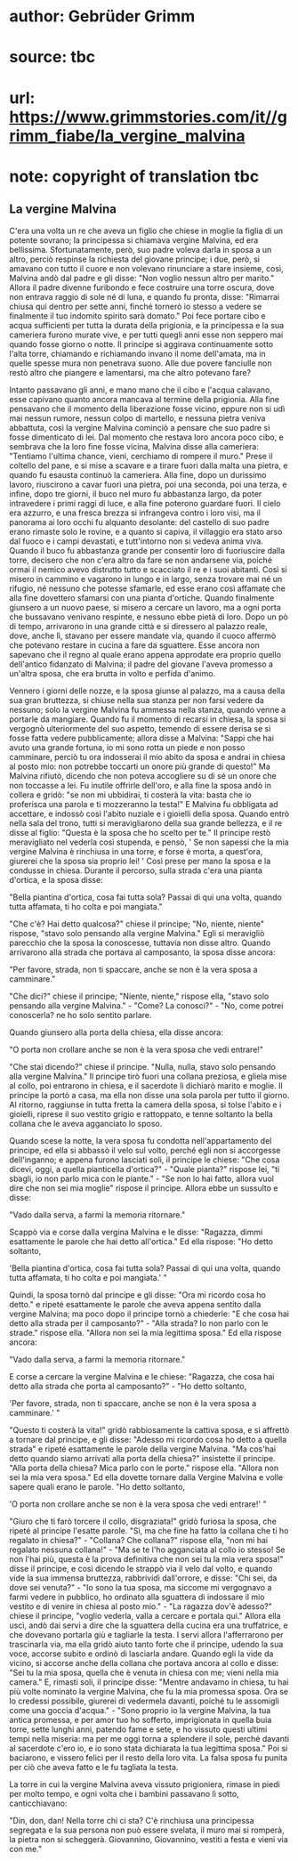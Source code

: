 # author: Gebrüder Grimm
# source: tbc
# url: https://www.grimmstories.com/it//grimm_fiabe/la_vergine_malvina
# note: copyright of translation tbc

## La vergine Malvina 

C'era una volta un re che aveva un figlio che chiese in moglie la
figlia di un potente sovrano; la principessa si chiamava vergine
Malvina, ed era bellissima. Sfortunatamente, però, suo padre voleva
darla in sposa a un altro, perciò respinse la richiesta del giovane
principe; i due, però, si amavano con tutto il cuore e non volevano
rinunciare a stare insieme, così, Malvina andò dal padre e gli disse:
"Non voglio nessun altro per marito." Allora il padre divenne
furibondo e fece costruire una torre oscura, dove non entrava raggio di
sole né di luna, e quando fu pronta, disse: "Rimarrai chiusa qui dentro
per sette anni, finché tornerò io stesso a vedere se finalmente il tuo
indomito spirito sarà domato." Poi fece portare cibo e acqua
sufficienti per tutta la durata della prigionia, e la principessa e la
sua cameriera furono murate vive, e per tutti quegli anni esse non
seppero mai quando fosse giorno o notte. Il principe si aggirava
continuamente sotto l'alta torre, chiamando e richiamando invano il
nome dell'amata, ma in quelle spesse mura non penetrava suono. Alle due
povere fanciulle non restò altro che piangere e lamentarsi, ma che altro
potevano fare?

Intanto passavano gli anni, e mano mano che il cibo e l'acqua calavano,
esse capivano quanto ancora mancava al termine della prigionia. Alla
fine pensavano che il momento della liberazione fosse vicino, eppure non
si udì mai nessun rumore, nessun colpo di martello, e nessuna pietra
veniva abbattuta, così la vergine Malvina cominciò a pensare che suo
padre si fosse dimenticato di lei. Dal momento che restava loro ancora
poco cibo, e sembrava che la loro fine fosse vicina, Malvina disse alla
cameriera: "Tentiamo l'ultima chance, vieni, cerchiamo di rompere il
muro." Prese il coltello del pane, e si mise a scavare e a tirare fuori
dalla malta una pietra, e quando fu esausta continuò la cameriera. Alla
fine, dopo un durissimo lavoro, riuscirono a cavar fuori una pietra, poi
una seconda, poi una terza, e infine, dopo tre giorni, il buco nel muro
fu abbastanza largo, da poter intravedere i primi raggi di luce, e alla
fine poterono guardare fuori. Il cielo era azzurro, e una fresca brezza
si infrangeva contro i loro visi, ma il panorama ai loro occhi fu
alquanto desolante: del castello di suo padre erano rimaste solo le
rovine, e a quanto si capiva, il villaggio era stato arso dal fuoco e i
campi devastati, e tutt'intorno non si vedeva anima viva. Quando il
buco fu abbastanza grande per consentir loro di fuoriuscire dalla torre,
decisero che non c'era altro da fare se non andarsene via, poiché ormai
il nemico avevo distrutto tutto e scacciato il re e i suoi abitanti.
Così si misero in cammino e vagarono in lungo e in largo, senza trovare
mai né un rifugio, né nessuno che potesse sfamarle, ed esse erano così
affamate che alla fine dovettero sfamarsi con una pianta d'ortiche.
Quando finalmente giunsero a un nuovo paese, si misero a cercare un
lavoro, ma a ogni porta che bussavano venivano respinte, e nessuno ebbe
pietà di loro. Dopo un pò di tempo, arrivarono in una grande città e si
diressero al palazzo reale, dove, anche lì, stavano per essere mandate
via, quando il cuoco affermò che potevano restare in cucina a fare da
sguattere. Esse ancora non sapevano che il regno al quale erano appena
approdate era proprio quello dell'antico fidanzato di Malvina; il padre
del giovane l'aveva promesso a un'altra sposa, che era brutta in volto
e perfida d'animo.

Vennero i giorni delle nozze, e la sposa giunse al palazzo, ma a causa
della sua gran bruttezza, si chiuse nella sua stanza per non farsi
vedere da nessuno; solo la vergine Malvina fu ammessa nella stanza,
quando venne a portarle da mangiare. Quando fu il momento di recarsi in
chiesa, la sposa si vergognò ulteriormente del suo aspetto, temendo di
essere derisa se si fosse fatta vedere pubblicamente; allora disse a
Malvina: "Sappi che hai avuto una grande fortuna, io mi sono rotta un
piede e non posso camminare, perciò tu ora indosserai il mio abito da
sposa e andrai in chiesa al posto mio: non potrebbe toccarti un onore
più grande di questo!" Ma Malvina rifiutò, dicendo che non poteva
accogliere su di sé un onore che non toccasse a lei. Fu inutile offrirle
dell'oro, e alla fine la sposa andò in collera e gridò: "se non mi
ubbidirai, ti costerà la vita: basta che io proferisca una parola e ti
mozzeranno la testa!" E Malvina fu obbligata ad accettare, e indossò
così l'abito nuziale e i gioielli della sposa. Quando entrò nella sala
del trono, tutti si meravigliarono della sua grande bellezza, e il re
disse al figlio: "Questa è la sposa che ho scelto per te." Il principe
restò meravigliato nel vederla così stupenda, e pensò, ' Se non sapessi
che la mia vergine Malvina è rinchiusa in una torre, e forse è morta, a
quest'ora, giurerei che la sposa sia proprio lei! ' Così prese per
mano la sposa e la condusse in chiesa. Durante il percorso, sulla strada
c'era una pianta d'ortica, e la sposa disse:

"Bella piantina d'ortica,
cosa fai tutta sola?
Passai di qui una volta,
quando tutta affamata, ti ho colta e poi mangiata."

"Che c'è? Hai detto qualcosa?" chiese il principe; "No, niente,
niente" rispose, "stavo solo pensando alla vergine Malvina." Egli si
meravigliò parecchio che la sposa la conoscesse, tuttavia non disse
altro. Quando arrivarono alla strada che portava al camposanto, la sposa
disse ancora:

"Per favore, strada,
non ti spaccare, anche se non è la vera sposa a camminare."

"Che dici?" chiese il principe; "Niente, niente," rispose ella,
"stavo solo pensando alla vergine Malvina." - "Come? La conosci?" -
"No, come potrei conoscerla? ne ho solo sentito parlare.

Quando giunsero alla porta della chiesa, ella disse ancora:

"O porta non crollare
anche se non è la vera sposa che vedi entrare!"

"Che stai dicendo?" chiese il principe. "Nulla, nulla, stavo solo
pensando alla vergine Malvina." Il principe tirò fuori una collana
preziosa, e gliela mise al collo, poi entrarono in chiesa, e il
sacerdote li dichiarò marito e moglie. Il principe la portò a casa, ma
ella non disse una sola parola per tutto il giorno. Al ritorno,
raggiunse in tutta fretta la camera della sposa, si tolse l'abito e i
gioielli, riprese il suo vestito grigio e rattoppato, e tenne soltanto
la bella collana che le aveva agganciato lo sposo.

Quando scese la notte, la vera sposa fu condotta nell'appartamento del
principe, ed ella si abbassò il velo sul volto, perché egli non si
accorgesse dell'inganno; e appena furono lasciati soli, il principe le
chiese: "Che cosa dicevi, oggi, a quella pianticella d'ortica?" -
"Quale pianta?" rispose lei, "ti sbagli, io non parlo mica con le
piante." - "Se non lo hai fatto, allora vuol dire che non sei mia
moglie" rispose il principe. Allora ebbe un sussulto e disse:

"Vado dalla serva,
a farmi la memoria ritornare."

Scappò via e corse dalla vergina Malvina e le disse: "Ragazza, dimmi
esattamente le parole che hai detto all'ortica." Ed ella rispose: "Ho
detto soltanto,

'Bella piantina d'ortica,
cosa fai tutta sola?
Passai di qui una volta,
quando tutta affamata, ti ho colta e poi mangiata.' "

Quindi, la sposa tornò dal principe e gli disse: "Ora mi ricordo cosa
ho detto." e ripeté esattamente le parole che aveva appena sentito
dalla vergine Malvina; ma poco dopo il principe tornò a chiederle: "E
che cosa hai detto alla strada per il camposanto?" - "Alla strada? Io
non parlo con le strade." rispose ella. "Allora non sei la mia
legittima sposa." Ed ella rispose ancora:

"Vado dalla serva,
a farmi la memoria ritornare."

E corse a cercare la vergine Malvina e le chiese: "Ragazza, che cosa
hai detto alla strada che porta al camposanto?" - "Ho detto soltanto,

'Per favore, strada,
non ti spaccare, anche se non è la vera sposa a camminare.' "

"Questo ti costerà la vita!" gridò rabbiosamente la cattiva sposa, e
si affrettò a tornare dal principe, e gli disse: "Adesso mi ricordo
cosa ho detto a quella strada" e ripeté esattamente le parole della
vergine Malvina. "Ma cos'hai detto quando siamo arrivati alla porta
della chiesa?" insistette il principe. "Alla porta della chiesa? Mica
parlo con le porte." rispose ella. "Allora non sei la mia vera
sposa." Ed ella dovette tornare dalla Vergine Malvina e volle sapere
quali erano le parole. "Ho detto soltanto,

'O porta non crollare
anche se non è la vera sposa che vedi entrare!' "

"Giuro che ti farò torcere il collo, disgraziata!" gridò furiosa la
sposa, che ripeté al principe l'esatte parole. "Sì, ma che fine ha
fatto la collana che ti ho regalato in chiesa?" - "Collana? Che
collana?" rispose ella, "non mi hai regalato nessuna collana!" - "Ma
se te l'ho agganciata al collo io stesso! Se non l'hai più, questa è
la prova definitiva che non sei tu la mia vera sposa!" disse il
principe, e così dicendo le strappò via il velo dal volto, e quando vide
la sua immensa bruttezza, rabbrividì dall'orrore, e disse: "Chi sei,
da dove sei venuta?" - "Io sono la tua sposa, ma siccome mi vergognavo
a farmi vedere in pubblico, ho ordinato alla sguattera di indossare il
mio vestito e di venire in chiesa al posto mio." - "La ragazza dov'è
adesso?" chiese il principe, "voglio vederla, valla a cercare e
portala qui." Allora ella uscì, andò dai servi a dire che la sguattera
della cucina era una truffatrice, e che dovevano portarla giù e
tagliarle la testa. I servi allora l'afferrarono per trascinarla via,
ma ella gridò aiuto tanto forte che il principe, udendo la sua voce,
accorse subito e ordinò di lasciarla andare. Quando egli la vide da
vicino, si accorse anche della collana che portava ancora al collo e
disse: "Sei tu la mia sposa, quella che è venuta in chiesa con me;
vieni nella mia camera." E, rimasti soli, il principe disse: "Mentre
andavamo in chiesa, tu hai più volte nominato la vergine Malvina, che fu
la mia promessa sposa. Ora se lo credessi possibile, giurerei di
vedermela davanti, poiché tu le assomigli come una goccia d'acqua." -
"Sono proprio io la vergine Malvina, la tua antica promessa, e per amor
tuo ho sofferto, imprigionata in quella buia torre, sette lunghi anni,
patendo fame e sete, e ho vissuto questi ultimi tempi nella miseria: ma
per me oggi torna a splendere il sole, perché davanti al sacerdote
c'ero io, e io sono stata dichiarata la tua legittima sposa." Poi si
baciarono, e vissero felici per il resto della loro vita. La falsa sposa
fu punita per ciò che aveva fatto e le fu tagliata la testa.

La torre in cui la vergine Malvina aveva vissuto prigioniera, rimase in
piedi per molto tempo, e ogni volta che i bambini passavano lì sotto,
canticchiavano:

"Din, don, dan!
Nella torre chi ci sta?
C'è rinchiusa una principessa segregata
e la sua persona non può essere svelata,
il muro mai si romperà,
la pietra non si scheggerà.
Giovannino, Giovannino,
vestiti a festa
e vieni via con me."

